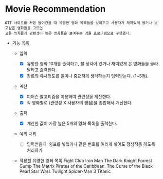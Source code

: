 # Movie Recommendation

    OTT 사이트를 처음 들어갔을 때 유명한 영화 목록들을 보여주고 사용자가 재미있게 봤거나 보고싶은 영화들을 고르면
    고른 영화들과 관련성이 높은 영화들을 보여주는 것을 프로그램으로 구현했다.

- 기능 목록

  - 입력

    - [x] 유명한 영화 10개를 출력하고, 볼 생각이 있거나 재미있게 본 영화들을 골라달라고 출력한다.
    - [x] 장르의 유사정도를 얼마나 중요하게 생각하는지 입력받는다. (1~5점).

  - 계산

    - [x] 피어슨 알고리즘을 이용하여 관련성을 계산한다.
    - [x] 각 영화별로 (관련성 X 사용자의 평점)을 총합해서 계산한다.

  - 출력

    - [x] 계산한 값이 가장 높은 5개의 영화 목록을 출력한다.

  - 예외 처리
    - [ ] 입력받을때, 쉼표를 넣었거나 같은 번호를 여러개 넣어도 정상작동 하도록 처리하기
  - 적용할 유명한 영화 목록
    Fight Club
    Iron Man
    The Dark Knight
    Forrest Gump
    The Matrix
    Pirates of the Caribbean: The Curse of the Black Pearl
    Star Wars
    Twilight
    Spider-Man 3
    Titanic

